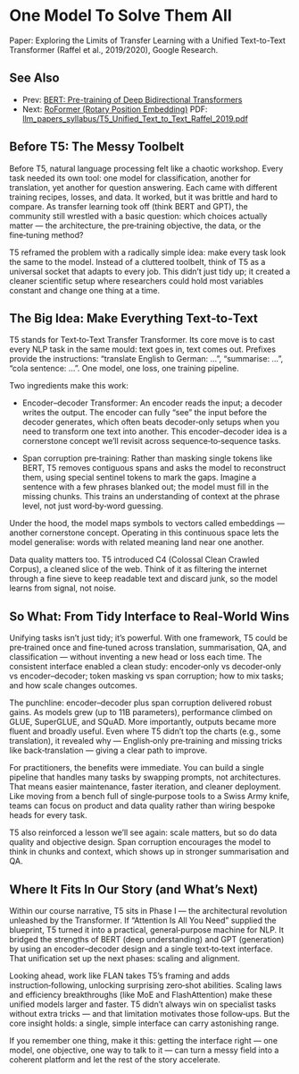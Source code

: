 # One Model To Solve Them All

Paper: Exploring the Limits of Transfer Learning with a Unified Text-to-Text Transformer (Raffel et al., 2019/2020), Google Research.  
## See Also
- Prev: [BERT: Pre-training of Deep Bidirectional Transformers](04-bert-pretraining-devlin-2018.md)
- Next: [RoFormer (Rotary Position Embedding)](06-roformer-enhanced-transformer-su-2021.md)
PDF: [llm_papers_syllabus/T5_Unified_Text_to_Text_Raffel_2019.pdf](../llm_papers_syllabus/T5_Unified_Text_to_Text_Raffel_2019.pdf)

## Before T5: The Messy Toolbelt

Before T5, natural language processing felt like a chaotic workshop. Every task needed its own tool: one model for classification, another for translation, yet another for question answering. Each came with different training recipes, losses, and data. It worked, but it was brittle and hard to compare. As transfer learning took off (think BERT and GPT), the community still wrestled with a basic question: which choices actually matter — the architecture, the pre‑training objective, the data, or the fine‑tuning method?

T5 reframed the problem with a radically simple idea: make every task look the same to the model. Instead of a cluttered toolbelt, think of T5 as a universal socket that adapts to every job. This didn’t just tidy up; it created a cleaner scientific setup where researchers could hold most variables constant and change one thing at a time.

## The Big Idea: Make Everything Text‑to‑Text

T5 stands for Text‑to‑Text Transfer Transformer. Its core move is to cast every NLP task in the same mould: text goes in, text comes out. Prefixes provide the instructions: “translate English to German: …”, “summarise: …”, “cola sentence: …”. One model, one loss, one training pipeline.

Two ingredients make this work:

- Encoder–decoder Transformer: An encoder reads the input; a decoder writes the output. The encoder can fully “see” the input before the decoder generates, which often beats decoder‑only setups when you need to transform one text into another. This encoder–decoder idea is a cornerstone concept we’ll revisit across sequence‑to‑sequence tasks.

- Span corruption pre‑training: Rather than masking single tokens like BERT, T5 removes contiguous spans and asks the model to reconstruct them, using special sentinel tokens to mark the gaps. Imagine a sentence with a few phrases blanked out; the model must fill in the missing chunks. This trains an understanding of context at the phrase level, not just word‑by‑word guessing.

Under the hood, the model maps symbols to vectors called embeddings — another cornerstone concept. Operating in this continuous space lets the model generalise: words with related meaning land near one another.

Data quality matters too. T5 introduced C4 (Colossal Clean Crawled Corpus), a cleaned slice of the web. Think of it as filtering the internet through a fine sieve to keep readable text and discard junk, so the model learns from signal, not noise.

## So What: From Tidy Interface to Real‑World Wins

Unifying tasks isn’t just tidy; it’s powerful. With one framework, T5 could be pre‑trained once and fine‑tuned across translation, summarisation, QA, and classification — without inventing a new head or loss each time. The consistent interface enabled a clean study: encoder‑only vs decoder‑only vs encoder–decoder; token masking vs span corruption; how to mix tasks; and how scale changes outcomes.

The punchline: encoder–decoder plus span corruption delivered robust gains. As models grew (up to 11B parameters), performance climbed on GLUE, SuperGLUE, and SQuAD. More importantly, outputs became more fluent and broadly useful. Even where T5 didn’t top the charts (e.g., some translation), it revealed why — English‑only pre‑training and missing tricks like back‑translation — giving a clear path to improve.

For practitioners, the benefits were immediate. You can build a single pipeline that handles many tasks by swapping prompts, not architectures. That means easier maintenance, faster iteration, and cleaner deployment. Like moving from a bench full of single‑purpose tools to a Swiss Army knife, teams can focus on product and data quality rather than wiring bespoke heads for every task.

T5 also reinforced a lesson we’ll see again: scale matters, but so do data quality and objective design. Span corruption encourages the model to think in chunks and context, which shows up in stronger summarisation and QA.

## Where It Fits In Our Story (and What’s Next)

Within our course narrative, T5 sits in Phase I — the architectural revolution unleashed by the Transformer. If “Attention Is All You Need” supplied the blueprint, T5 turned it into a practical, general‑purpose machine for NLP. It bridged the strengths of BERT (deep understanding) and GPT (generation) by using an encoder–decoder design and a single text‑to‑text interface. That unification set up the next phases: scaling and alignment.

Looking ahead, work like FLAN takes T5’s framing and adds instruction‑following, unlocking surprising zero‑shot abilities. Scaling laws and efficiency breakthroughs (like MoE and FlashAttention) make these unified models larger and faster. T5 didn’t always win on specialist tasks without extra tricks — and that limitation motivates those follow‑ups. But the core insight holds: a single, simple interface can carry astonishing range.

If you remember one thing, make it this: getting the interface right — one model, one objective, one way to talk to it — can turn a messy field into a coherent platform and let the rest of the story accelerate.
